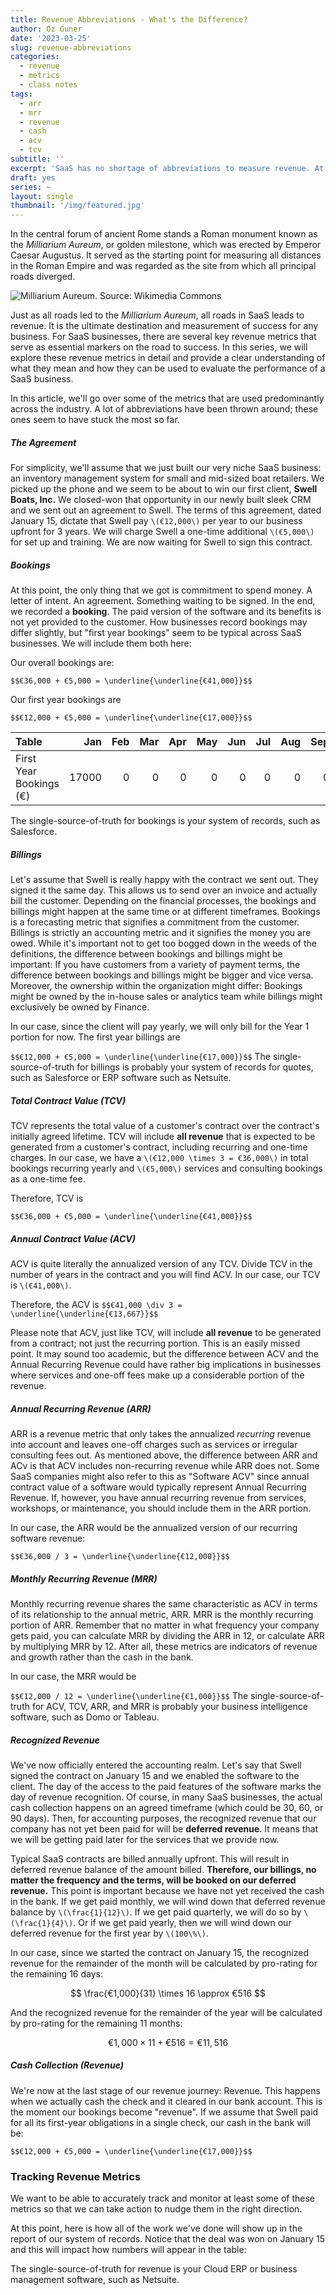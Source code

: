 ```yaml
---
title: Revenue Abbreviations - What's the Difference?
author: Oz Guner
date: '2023-03-25'
slug: revenue-abbreviations
categories:
  - revenue
  - metrics
  - class notes
tags:
  - arr
  - mrr
  - revenue
  - cash
  - acv
  - tcv
subtitle: ''
excerpt: 'SaaS has no shortage of abbreviations to measure revenue. At the end, the whole point is to allow us to employ imperfect analysis for decision making.'
draft: yes
series: ~
layout: single
thumbnail: '/img/featured.jpg'
---
```



In the central forum of ancient Rome stands a Roman monument known as the *Milliarium Aureum*, or golden milestone, which was erected by Emperor Caesar Augustus. It served as the starting point for measuring all distances in the Roman Empire and was regarded as the site from which all principal roads diverged. 

![Milliarium Aureum. Source: Wikimedia Commons](img/featured.jpg)


Just as all roads led to the *Milliarium Aureum*, all roads in SaaS leads to revenue. It is the ultimate destination and measurement of success for any business. For SaaS businesses, there are several key revenue metrics that serve as essential markers on the road to success. In this series, we will explore these revenue metrics in detail and provide a clear understanding of what they mean and how they can be used to evaluate the performance of a SaaS business.

In this article, we'll go over some of the metrics that are used predominantly across the industry. A lot of abbreviations have been thrown around; these ones seem to have stuck the most so far.

##### The Agreement
For simplicity, we'll assume that we just built our very niche SaaS business: an inventory management system for small and mid-sized boat retailers. We picked up the phone and we seem to be about to win our first client, **Swell Boats, Inc.** We closed-won that opportunity in our newly built sleek CRM and we sent out an agreement to Swell. The terms of this agreement, dated January 15, dictate that Swell pay `\(€12,000\)` per year to our business upfront for 3 years. We will charge Swell a one-time additional `\(€5,000\)` for set up and training. We are now waiting for Swell to sign this contract.

##### Bookings
At this point, the only thing that we got is commitment to spend money. A letter of intent. An agreement. Something waiting to be signed. In the end, we recorded a **booking**. The paid version of the software and its benefits is not yet provided to the customer. How businesses record bookings may differ slightly, but "first year bookings" seem to be typical across SaaS businesses. We will include them both here:

Our overall bookings are:

`$$€36,000 + €5,000 = \underline{\underline{€41,000}}$$`

Our first year bookings are 

`$$€12,000 + €5,000 = \underline{\underline{€17,000}}$$`
<table>
 <thead>
  <tr>
   <th style="text-align:left;"> Table </th>
   <th style="text-align:right;"> Jan </th>
   <th style="text-align:right;"> Feb </th>
   <th style="text-align:right;"> Mar </th>
   <th style="text-align:right;"> Apr </th>
   <th style="text-align:right;"> May </th>
   <th style="text-align:right;"> Jun </th>
   <th style="text-align:right;"> Jul </th>
   <th style="text-align:right;"> Aug </th>
   <th style="text-align:right;"> Sep </th>
   <th style="text-align:right;"> Oct </th>
   <th style="text-align:right;"> Nov </th>
   <th style="text-align:right;"> Dec </th>
  </tr>
 </thead>
<tbody>
  <tr>
   <td style="text-align:left;"> First Year Bookings (€) </td>
   <td style="text-align:right;"> 17000 </td>
   <td style="text-align:right;"> 0 </td>
   <td style="text-align:right;"> 0 </td>
   <td style="text-align:right;"> 0 </td>
   <td style="text-align:right;"> 0 </td>
   <td style="text-align:right;"> 0 </td>
   <td style="text-align:right;"> 0 </td>
   <td style="text-align:right;"> 0 </td>
   <td style="text-align:right;"> 0 </td>
   <td style="text-align:right;"> 0 </td>
   <td style="text-align:right;"> 0 </td>
   <td style="text-align:right;"> 0 </td>
  </tr>
</tbody>
</table>


The single-source-of-truth for bookings is your system of records, such as Salesforce.

##### Billings
Let's assume that Swell is really happy with the contract we sent out. They signed it the same day. This allows us to send over an invoice and actually bill the customer. Depending on the financial processes, the bookings and billings might happen at the same time or at different timeframes. Bookings is a forecasting metric that signifies a commitment from the customer. Billings is strictly an accounting metric and it signifies the money you are owed. While it's important not to get too bogged down in the weeds of the definitions, the difference between bookings and billings might be important: If you have customers from a variety of payment terms, the difference between bookings and billings might be bigger and vice versa. Moreover, the ownership within the organization might differ: Bookings might be owned by the in-house sales or analytics team while billings might exclusively be owned by Finance.

In our case, since the client will pay yearly, we will only bill for the Year 1 portion for now. The first year billings are

`$$€12,000 + €5,000 = \underline{\underline{€17,000}}$$`
The single-source-of-truth for billings is probably your system of records for quotes, such as Salesforce or ERP software such as Netsuite.

##### Total Contract Value (TCV)
TCV represents the total value of a customer's contract over the contract's initially agreed lifetime. TCV will include **all revenue** that is expected to be generated from a customer's contract, including recurring and one-time charges. In our case, we have a `\(€12,000 \times 3 = €36,000\)` in total bookings recurring yearly and `\(€5,000\)` services and consulting bookings as a one-time fee. 

Therefore, TCV is

`$$€36,000 + €5,000 = \underline{\underline{€41,000}}$$`

##### Annual Contract Value (ACV)
ACV is quite literally the annualized version of any TCV. Divide TCV in the number of years in the contract and you will find ACV. In our case, our TCV is `\(€41,000\)`. 

Therefore, the ACV is 
`$$€41,000 \div 3 = \underline{\underline{€13,667}}$$` 



Please note that ACV, just like TCV, will include **all revenue** to be generated from a contract; not just the recurring portion. This is an easily missed point. It may sound too academic, but the difference between ACV and the Annual Recurring Revenue could have rather big implications in businesses where services and one-off fees make up a considerable portion of the revenue.


##### Annual Recurring Revenue (ARR)
ARR is a revenue metric that only takes the annualized *recurring* revenue into account and leaves one-off charges such as services or irregular consulting fees out. As mentioned above, the difference between ARR and ACv is that ACV includes non-recurring revenue while ARR does not. Some SaaS companies might also refer to this as "Software ACV" since annual contract value of a software would typically represent Annual Recurring Revenue. If, however, you have annual recurring revenue from services, workshops, or maintenance, you should include them in the ARR portion. 

In our case, the ARR would be the annualized version of our recurring software revenue:

`$$€36,000 / 3 = \underline{\underline{€12,000}}$$`


##### Monthly Recurring Revenue (MRR)
Monthly recurring revenue shares the same characteristic as ACV in terms of its relationship to the annual metric, ARR. MRR is the monthly recurring portion of ARR. Remember that no matter in what frequency your company gets paid, you can calculate MRR by dividing the ARR in 12, or calculate ARR by multiplying MRR by 12. After all, these metrics are indicators of revenue and growth rather than the cash in the bank. 

In our case, the MRR would be

`$$€12,000 / 12 = \underline{\underline{€1,000}}$$`
The single-source-of-truth for ACV, TCV, ARR, and MRR is probably your business intelligence software, such as Domo or Tableau.

##### Recognized Revenue
We've now officially entered the accounting realm. Let's say that Swell signed the contract on January 15 and we enabled the software to the client. The day of the access to the paid features of the software marks the day of revenue recognition. Of course, in many SaaS businesses, the actual cash collection happens on an agreed timeframe (which could be 30, 60, or 90 days). Then, for accounting purposes, the recognized revenue that our company has not yet been paid for will be **deferred revenue**. It means that we will be getting paid later for the services that we provide now.

Typical SaaS contracts are billed annually upfront. This will result in deferred revenue balance of the amount billed. **Therefore, our billings, no matter the frequency and the terms, will be booked on our deferred revenue.** This point is important because we have not yet received the cash in the bank. If we get paid monthly, we will wind down that deferred revenue balance by `\(\frac{1}{12}\)`. If we get paid quarterly, we will do so by `\(\frac{1}{4}\)`. Or if we get paid yearly, then we will wind down our deferred revenue for the first year by `\(100\%\)`.

In our case, since we started the contract on January 15, the recognized revenue for the remainder of the month will be calculated by pro-rating for the remaining 16 days:

$$
\frac{€1,000}{31} \times 16 \approx €516
$$

And the recognized revenue for the remainder of the year will be calculated by pro-rating for the remaining 11 months:

$$
€1,000 \times 11 + €516 = €11,516
$$


##### Cash Collection (Revenue)
We're now at the last stage of our revenue journey: Revenue. This happens when we actually cash the check and it cleared in our bank account. This is the moment our bookings become "revenue". If we assume that Swell paid for all its first-year obligations in a single check, our cash in the bank will be:

`$$€12,000 + €5,000 = \underline{\underline{€17,000}}$$`

### Tracking Revenue Metrics

We want to be able to accurately track and monitor at least some of these metrics so that we can take action to nudge them in the right direction. 

At this point, here is how all of the work we've done will show up in the report of our system of records. Notice that the deal was won on January 15 and this will impact how numbers will appear in the table:


The single-source-of-truth for revenue is your Cloud ERP or business management software, such as Netsuite.

